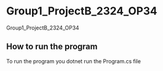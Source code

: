 # Group1_ProjectB_2324_OP34
Group1_ProjectB_2324_OP34


## How to run the program

To run the program you dotnet run the Program.cs file